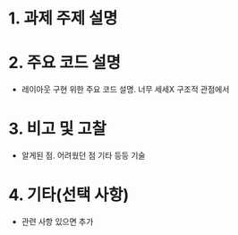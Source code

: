 # 1. 과제 주제 설명

# 2. 주요 코드 설명
- 레이아웃 구현 위한 주요 코드 설명. 너무 세세X 구조적 관점에서

# 3. 비고 및 고찰 
- 알게된 점. 어려웠던 점 기타 등등 기술

# 4. 기타(선택 사항)
- 관련 사항 있으면 추가
